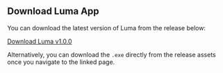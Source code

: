 ## Download Luma App

You can download the latest version of Luma from the release below:

[Download Luma v1.0.0](https://github.com/effortless-quest/luma/releases/tag/v1.0.0)

Alternatively, you can download the `.exe` directly from the release assets once you navigate to the linked page.
